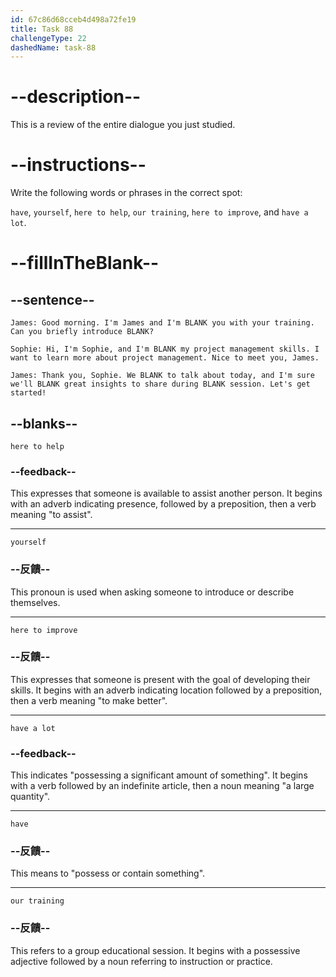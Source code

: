 ```yaml
---
id: 67c86d68cceb4d498a72fe19
title: Task 88
challengeType: 22
dashedName: task-88
---
```


<!-- REVIEW -->

# --description--

This is a review of the entire dialogue you just studied.

# --instructions--

Write the following words or phrases in the correct spot:

`have`, `yourself`, `here to help`, `our training`, `here to improve`, and `have a lot`.

# --fillInTheBlank--

## --sentence--

`James: Good morning. I'm James and I'm BLANK you with your training. Can you briefly introduce BLANK?`

`Sophie: Hi, I'm Sophie, and I'm BLANK my project management skills. I want to learn more about project management. Nice to meet you, James.`

`James: Thank you, Sophie. We BLANK to talk about today, and I'm sure we'll BLANK great insights to share during BLANK session. Let's get started!`

## --blanks--

`here to help`

### --feedback--

This expresses that someone is available to assist another person. It begins with an adverb indicating presence, followed by a preposition, then a verb meaning "to assist".

---

`yourself`

### --反饋--

This pronoun is used when asking someone to introduce or describe themselves.

---

`here to improve`

### --反饋--

This expresses that someone is present with the goal of developing their skills. It begins with an adverb indicating location followed by a preposition, then a verb meaning "to make better".

---

`have a lot`

### --feedback--

This indicates "possessing a significant amount of something". It begins with a verb followed by an indefinite article, then a noun meaning "a large quantity".

---

`have`

### --反饋--

This means to "possess or contain something".

---

`our training`

### --反饋--

This refers to a group educational session. It begins with a possessive adjective followed by a noun referring to instruction or practice.
